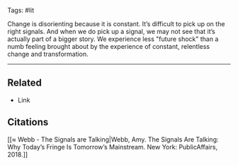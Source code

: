 Tags: #lit 

Change is disorienting because it is constant. It’s difficult to pick up on the right signals. And when we do pick up a signal, we may not see that it’s actually part of a bigger story. We experience less "future shock" than a numb feeling brought about by the experience of constant, relentless change and transformation.


---
## Related
- Link

## Citations
[[≈ Webb - The Signals are Talking|Webb, Amy. The Signals Are Talking: Why Today’s Fringe Is Tomorrow’s Mainstream. New York: PublicAffairs, 2018.]]
